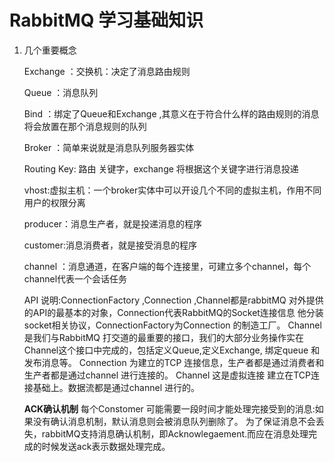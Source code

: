 # **RabbitMQ 学习基础知识**

1. 几个重要概念

   Exchange ：交换机：决定了消息路由规则

   Queue ：消息队列

   Bind ：绑定了Queue和Exchange ,其意义在于符合什么样的路由规则的消息将会放置在那个消息规则的队列

   Broker ：简单来说就是消息队列服务器实体

   Routing Key:  路由 关键字，exchange  将根据这个关键字进行消息投递

   vhost:虚拟主机：一个broker实体中可以开设几个不同的虚拟主机，作用不同用户的权限分离

   producer：消息生产者，就是投递消息的程序

   customer:消息消费者，就是接受消息的程序

   channel ：消息通道，在客户端的每个连接里，可建立多个channel，每个channel代表一个会话任务 
   
   API 说明:ConnectionFactory ,Connection ,Channel都是rabbitMQ  对外提供的API的最基本的对象，Connection代表RabbitMQ的Socket连接信息
   他分装socket相关协议，ConnectionFactory为Connection   的制造工厂。
   Channel   是我们与RabbitMQ 打交道的最重要的接口，我们的大部分业务操作实在Channel这个接口中完成的，包括定义Queue,定义Exchange,
   绑定queue 和发布消息等。
   Connection 为建立的TCP 连接信息，生产者都是通过消费者和生产者都是通过channel 进行连接的。
   Channel 这是虚拟连接 建立在TCP连接基础上。数据流都是通过channel 进行的。
   
   **ACK确认机制**
   每个Constomer 可能需要一段时间才能处理完接受到的消息:如果没有确认消息机制，默认消息则会被消息队列删除了。
   为了保证消息不会丢失，rabbitMQ支持消息确认机制，即Acknowlegaement.而应在消息处理完成的时候发送ack表示数据处理完成。
   
   

   

    

   

